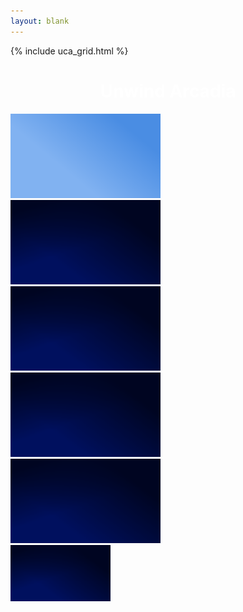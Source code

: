 ```yaml
---
layout: blank
---
```


{% include uca_grid.html %}

<style>
    body {
        background-image: url('../assets/images/Night.png');
    }
</style>

<!-- PAGE CONTENT STARTS HERE -->

<h1 style="color:white; text-align:center;">Unwind Arcadia</h1>

<div class="grid-container">
    <div class="grid-item">
        <a href="https://archkitten.github.io/CS-AP-2/p2/uca/ee" class="btn">
            <img src="../assets/images/Day.png" alt="Eish Elies" width="240" height="135">
        </a>
    </div>
    <div class="grid-item">
        <a href="https://github.com/Archkitten/CS-AP-2" class="btn">
            <img src="../assets/images/Night.png" alt="Untitled" width="240" height="135">
        </a>
    </div>
    <div class="grid-item">
        <a href="https://github.com/Archkitten/CS-AP-2" class="btn">
            <img src="../assets/images/Night.png" alt="Untitled" width="240" height="135">
        </a>
    </div>
    <div class="grid-item">
        <a href="https://github.com/Archkitten/CS-AP-2" class="btn">
            <img src="../assets/images/Night.png" alt="Untitled" width="240" height="135">
        </a>
    </div>
    <div class="grid-item">
        <a href="https://github.com/Archkitten/CS-AP-2" class="btn">
            <img src="../assets/images/Night.png" alt="Untitled" width="240" height="135">
        </a>
    </div>
    <div class="grid-item">
        <a href="https://github.com/Archkitten/CS-AP-2" class="btn">
            <img src="../assets/images/Night.png" alt="Untitled" width="160" height="90">
        </a>
    </div>
</div>
